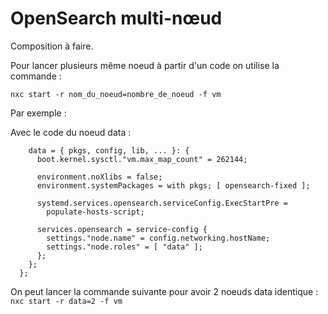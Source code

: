 # OpenSearch multi-nœud

Composition à faire.

Pour lancer plusieurs même noeud à partir d'un code on utilise la commande : 

```nxc start -r nom_du_noeud=nombre_de_noeud -f vm ```

Par exemple : 

Avec le code du noeud data :

```
    data = { pkgs, config, lib, ... }: {
      boot.kernel.sysctl."vm.max_map_count" = 262144;

      environment.noXlibs = false;
      environment.systemPackages = with pkgs; [ opensearch-fixed ];

      systemd.services.opensearch.serviceConfig.ExecStartPre =
        populate-hosts-script;

      services.opensearch = service-config {
        settings."node.name" = config.networking.hostName;
        settings."node.roles" = [ "data" ];
      };
    };
  };
```

On peut lancer la commande suivante pour avoir 2 noeuds data identique : ``` nxc start -r data=2 -f vm ```


